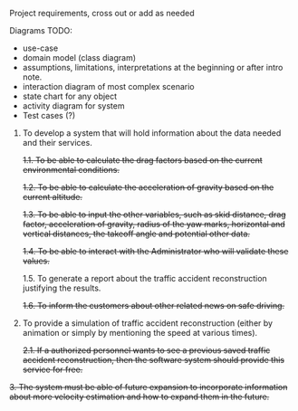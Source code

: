 Project requirements, cross out or add as needed

Diagrams TODO:
* use-case
* domain model (class diagram)
* assumptions, limitations, interpretations at the beginning or after intro note.
* interaction diagram of most complex scenario
* state chart for any object
* activity diagram for system
* Test cases (?)

1. To develop a system that will hold information about the data needed and their services.

    ~~1.1. To be able to calculate the drag factors based on the current environmental conditions.~~

    ~~1.2. To be able to calculate the acceleration of gravity based on the current altitude.~~

    ~~1.3. To be able to input the other variables, such as skid distance, drag factor, acceleration of gravity, radius of the yaw marks, horizontal and vertical distances, the takeoff angle and potential other data.~~

    ~~1.4. To be able to interact with the Administrator who will validate these values.~~

    1.5. To generate a report about the traffic accident reconstruction justifying the results.

    ~~1.6. To inform the customers about other related news on safe driving.~~

2. To provide a simulation of traffic accident reconstruction (either by animation or simply by mentioning the speed at various times).
    
    ~~2.1. If a authorized personnel wants to see a previous saved traffic accident reconstruction, then the software system should provide this service for free.~~

~~3. The system must be able of future expansion to incorporate information about more velocity estimation and how to expand them in the future.~~

